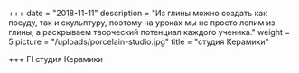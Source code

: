 +++
date = "2018-11-11"
description = "Из глины можно создать как посуду, так и скульптуру, поэтому на уроках мы не просто лепим из глины, а раскрываем творческий потенциал каждого ученика."
weight = 5
picture = "/uploads/porcelain-studio.jpg"
title = "студия Керамики"

+++
FI
студия Керамики